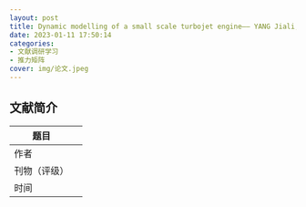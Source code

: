```yaml
---
layout: post
title: Dynamic modelling of a small scale turbojet engine—— YANG Jiali,ZHU Jihong
date: 2023-01-11 17:50:14
categories: 
- 文献调研学习
- 推力矩阵
cover: img/论文.jpeg
---
```






## 文献简介

| 题目         |      |
| ------------ | :--: |
| 作者         |      |
| 刊物（评级） |      |
| 时间         |      |

